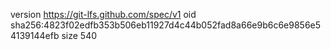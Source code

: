 version https://git-lfs.github.com/spec/v1
oid sha256:4823f02edfb353b506eb11927d4c44b052fad8a66e9b6c6e9856e54139144efb
size 540
